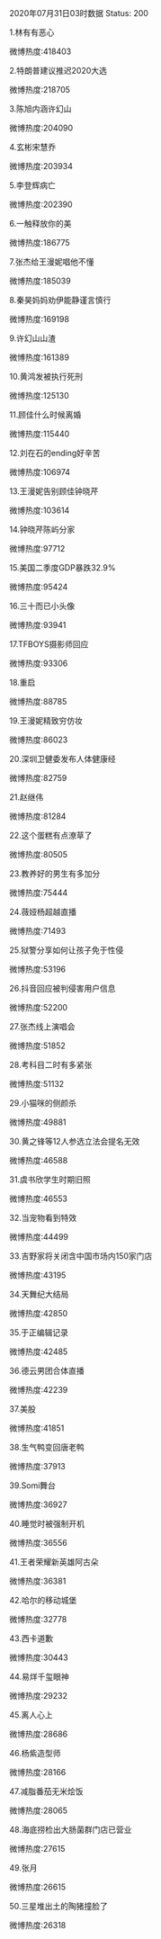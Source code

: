 2020年07月31日03时数据
Status: 200

1.林有有恶心

微博热度:418403

2.特朗普建议推迟2020大选

微博热度:218705

3.陈旭内涵许幻山

微博热度:204090

4.玄彬宋慧乔

微博热度:203934

5.李登辉病亡

微博热度:202390

6.一触释放你的美

微博热度:186775

7.张杰给王漫妮唱他不懂

微博热度:185039

8.秦昊妈妈劝伊能静谨言慎行

微博热度:169198

9.许幻山山渣

微博热度:161389

10.黄鸿发被执行死刑

微博热度:125130

11.顾佳什么时候离婚

微博热度:115440

12.刘在石的ending好辛苦

微博热度:106974

13.王漫妮告别顾佳钟晓芹

微博热度:103614

14.钟晓芹陈屿分家

微博热度:97712

15.美国二季度GDP暴跌32.9%

微博热度:95424

16.三十而已小头像

微博热度:93941

17.TFBOYS摄影师回应

微博热度:93306

18.重启

微博热度:88785

19.王漫妮精致穷仿妆

微博热度:86023

20.深圳卫健委发布人体健康经

微博热度:82759

21.赵继伟

微博热度:81284

22.这个蛋糕有点潦草了

微博热度:80505

23.教养好的男生有多加分

微博热度:75444

24.薇娅杨超越直播

微博热度:71493

25.狱警分享如何让孩子免于性侵

微博热度:53196

26.抖音回应被判侵害用户信息

微博热度:52200

27.张杰线上演唱会

微博热度:51852

28.考科目二时有多紧张

微博热度:51132

29.小猫咪的侧颜杀

微博热度:49881

30.黄之锋等12人参选立法会提名无效

微博热度:46588

31.虞书欣学生时期旧照

微博热度:46553

32.当宠物看到特效

微博热度:44499

33.吉野家将关闭含中国市场内150家门店

微博热度:43195

34.天舞纪大结局

微博热度:42850

35.于正编辑记录

微博热度:42485

36.德云男团合体直播

微博热度:42239

37.美股

微博热度:41851

38.生气鸭变回唐老鸭

微博热度:37913

39.Somi舞台

微博热度:36927

40.睡觉时被强制开机

微博热度:36556

41.王者荣耀新英雄阿古朵

微博热度:36381

42.哈尔的移动城堡

微博热度:32778

43.西卡道歉

微博热度:30443

44.易烊千玺眼神

微博热度:29232

45.离人心上

微博热度:28686

46.杨紫造型师

微博热度:28166

47.减脂番茄无米烩饭

微博热度:28065

48.海底捞检出大肠菌群门店已营业

微博热度:27615

49.张月

微博热度:26615

50.三星堆出土的陶猪撞脸了

微博热度:26318

